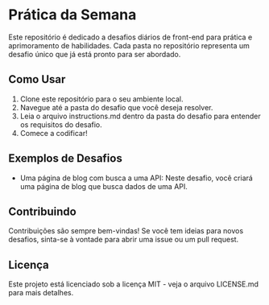 # Prática da Semana

Este repositório é dedicado a desafios diários de front-end para prática e aprimoramento de habilidades. Cada pasta no repositório representa um desafio único que já está pronto para ser abordado.

## Como Usar

1. Clone este repositório para o seu ambiente local.
2. Navegue até a pasta do desafio que você deseja resolver.
3. Leia o arquivo instructions.md dentro da pasta do desafio para entender os requisitos do desafio.
4. Comece a codificar!

## Exemplos de Desafios

- Uma página de blog com busca a uma API: Neste desafio, você criará uma página de blog que busca dados de uma API.

## Contribuindo

Contribuições são sempre bem-vindas! Se você tem ideias para novos desafios, sinta-se à vontade para abrir uma issue ou um pull request.

## Licença

Este projeto está licenciado sob a licença MIT - veja o arquivo LICENSE.md para mais detalhes.
